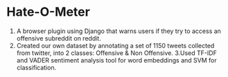 # Hate-O-Meter
1. A browser plugin using Django that warns users if they try to access an offensive subreddit on reddit. 
2. Created our own dataset by annotating a set of 1150 tweets collected from twitter, into 2 classes: Offensive & Non Offensive.
3.Used TF-IDF and VADER sentiment analysis tool for word embeddings and SVM for classification.
